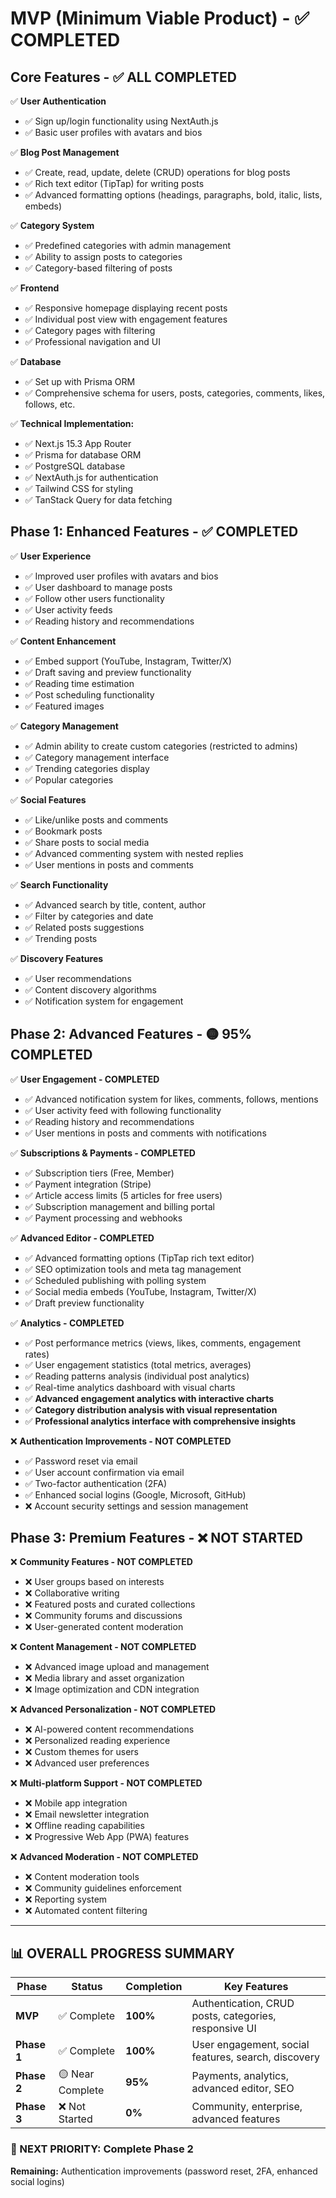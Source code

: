 # MVP (Minimum Viable Product) - ✅ COMPLETED

## Core Features - ✅ ALL COMPLETED

✅ **User Authentication**

- ✅ Sign up/login functionality using NextAuth.js
- ✅ Basic user profiles with avatars and bios

✅ **Blog Post Management**

- ✅ Create, read, update, delete (CRUD) operations for blog posts
- ✅ Rich text editor (TipTap) for writing posts
- ✅ Advanced formatting options (headings, paragraphs, bold, italic, lists, embeds)

✅ **Category System**

- ✅ Predefined categories with admin management
- ✅ Ability to assign posts to categories
- ✅ Category-based filtering of posts

✅ **Frontend**

- ✅ Responsive homepage displaying recent posts
- ✅ Individual post view with engagement features
- ✅ Category pages with filtering
- ✅ Professional navigation and UI

✅ **Database**

- ✅ Set up with Prisma ORM
- ✅ Comprehensive schema for users, posts, categories, comments, likes, follows, etc.

✅ **Technical Implementation:**

- ✅ Next.js 15.3 App Router
- ✅ Prisma for database ORM
- ✅ PostgreSQL database
- ✅ NextAuth.js for authentication
- ✅ Tailwind CSS for styling
- ✅ TanStack Query for data fetching

## Phase 1: Enhanced Features - ✅ COMPLETED

✅ **User Experience**

- ✅ Improved user profiles with avatars and bios
- ✅ User dashboard to manage posts
- ✅ Follow other users functionality
- ✅ User activity feeds
- ✅ Reading history and recommendations

✅ **Content Enhancement**

- ✅ Embed support (YouTube, Instagram, Twitter/X)
- ✅ Draft saving and preview functionality
- ✅ Reading time estimation
- ✅ Post scheduling functionality
- ✅ Featured images

✅ **Category Management**

- ✅ Admin ability to create custom categories (restricted to admins)
- ✅ Category management interface
- ✅ Trending categories display
- ✅ Popular categories

✅ **Social Features**

- ✅ Like/unlike posts and comments
- ✅ Bookmark posts
- ✅ Share posts to social media
- ✅ Advanced commenting system with nested replies
- ✅ User mentions in posts and comments

✅ **Search Functionality**

- ✅ Advanced search by title, content, author
- ✅ Filter by categories and date
- ✅ Related posts suggestions
- ✅ Trending posts

✅ **Discovery Features**

- ✅ User recommendations
- ✅ Content discovery algorithms
- ✅ Notification system for engagement

## Phase 2: Advanced Features - 🟡 95% COMPLETED

 ✅ **User Engagement - COMPLETED**

- ✅ Advanced notification system for likes, comments, follows, mentions
- ✅ User activity feed with following functionality
- ✅ Reading history and recommendations
- ✅ User mentions in posts and comments with notifications

✅ **Subscriptions & Payments - COMPLETED**

- ✅ Subscription tiers (Free, Member)
- ✅ Payment integration (Stripe)
- ✅ Article access limits (5 articles for free users)
- ✅ Subscription management and billing portal
- ✅ Payment processing and webhooks

✅ **Advanced Editor - COMPLETED**

- ✅ Advanced formatting options (TipTap rich text editor)
- ✅ SEO optimization tools and meta tag management
- ✅ Scheduled publishing with polling system
- ✅ Social media embeds (YouTube, Instagram, Twitter/X)
- ✅ Draft preview functionality

✅ **Analytics - COMPLETED**

- ✅ Post performance metrics (views, likes, comments, engagement rates)
- ✅ User engagement statistics (total metrics, averages)
- ✅ Reading patterns analysis (individual post analytics)
- ✅ Real-time analytics dashboard with visual charts
- ✅ **Advanced engagement analytics with interactive charts**
- ✅ **Category distribution analysis with visual representation**
- ✅ **Professional analytics interface with comprehensive insights**

❌ **Authentication Improvements - NOT COMPLETED**

- ✅ Password reset via email
- ✅ User account confirmation via email
- ✅ Two-factor authentication (2FA)
- ✅ Enhanced social logins (Google, Microsoft, GitHub)
- ❌ Account security settings and session management

## Phase 3: Premium Features - ❌ NOT STARTED

❌ **Community Features - NOT COMPLETED**

- ❌ User groups based on interests
- ❌ Collaborative writing
- ❌ Featured posts and curated collections
- ❌ Community forums and discussions
- ❌ User-generated content moderation

❌ **Content Management - NOT COMPLETED**

- ❌ Advanced image upload and management
- ❌ Media library and asset organization
- ❌ Image optimization and CDN integration

❌ **Advanced Personalization - NOT COMPLETED**

- ❌ AI-powered content recommendations
- ❌ Personalized reading experience
- ❌ Custom themes for users
- ❌ Advanced user preferences

❌ **Multi-platform Support - NOT COMPLETED**

- ❌ Mobile app integration
- ❌ Email newsletter integration
- ❌ Offline reading capabilities
- ❌ Progressive Web App (PWA) features

❌ **Advanced Moderation - NOT COMPLETED**

- ❌ Content moderation tools
- ❌ Community guidelines enforcement
- ❌ Reporting system
- ❌ Automated content filtering

---

## 📊 OVERALL PROGRESS SUMMARY

| Phase | Status | Completion | Key Features |
|-------|--------|------------|--------------|
| **MVP** | ✅ Complete | **100%** | Authentication, CRUD posts, categories, responsive UI |
| **Phase 1** | ✅ Complete | **100%** | User engagement, social features, search, discovery |
| **Phase 2** | 🟡 Near Complete | **95%** | Payments, analytics, advanced editor, SEO |
| **Phase 3** | ❌ Not Started | **0%** | Community, enterprise, advanced features |

### 🎯 NEXT PRIORITY: Complete Phase 2

**Remaining:** Authentication improvements (password reset, 2FA, enhanced social logins)
